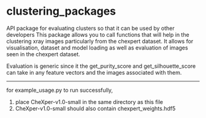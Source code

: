 # clustering_packages
API package for evaluating clusters so that it can be used by other developers
This package allows you to call functions that will help in the clustering xray images particularly from
the chexpert dataset.
It allows for visualisation, dataset and model loading as well as evaluation of images seen in the 
chexpert dataset.

Evaluation is generic since it the get_purity_score and get_silhouette_score can take in any
feature vectors and the images associated with them.

---------------------------------------------------------------------------------------------
for example_usage.py to run successfully, 
1) place CheXper-v1.0-small in the same directory as this file
2) CheXper-v1.0-small should also contain chexpert_weights.hdf5
